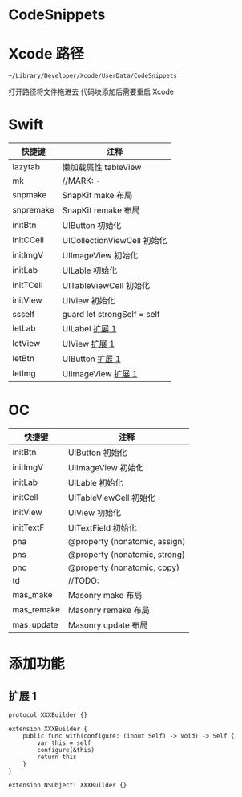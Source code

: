 # CodeSnippets

# Xcode 路径

```
~/Library/Developer/Xcode/UserData/CodeSnippets
```

打开路径将文件拖进去
代码块添加后需要重启 Xcode

# Swift

| 快捷键    | 注释                          |
| --------- | ----------------------------- |
| lazytab   | 懒加载属性 tableView          |
| mk        | //MARK: -                     |
| snpmake   | SnapKit make 布局             |
| snpremake | SnapKit remake 布局           |
| initBtn   | UIButton 初始化               |
| initCCell | UICollectionViewCell 初始化   |
| initImgV  | UIImageView 初始化            |
| initLab   | UILable 初始化                |
| initTCell | UITableViewCell 初始化        |
| initView  | UIView 初始化                 |
| ssself    | guard let strongSelf = self   |
| letLab    | UILabel [扩展 1](#扩展-1)     |
| letView   | UIView [扩展 1](#扩展-1)      |
| letBtn    | UIButton [扩展 1](#扩展-1)    |
| letImg    | UIImageView [扩展 1](#扩展-1) |

# OC

| 快捷键     | 注释                          |
| ---------- | ----------------------------- |
| initBtn    | UIButton 初始化               |
| initImgV   | UIImageView 初始化            |
| initLab    | UILable 初始化                |
| initCell   | UITableViewCell 初始化        |
| initView   | UIView 初始化                 |
| initTextF  | UITextField 初始化            |
| pna        | @property (nonatomic, assign) |
| pns        | @property (nonatomic, strong) |
| pnc        | @property (nonatomic, copy)   |
| td         | //TODO:                       |
| mas_make   | Masonry make 布局             |
| mas_remake | Masonry remake 布局           |
| mas_update | Masonry update 布局           |

# 添加功能

## 扩展 1

```
protocol XXXBuilder {}

extension XXXBuilder {
    public func with(configure: (inout Self) -> Void) -> Self {
        var this = self
        configure(&this)
        return this
    }
}

extension NSObject: XXXBuilder {}
```
